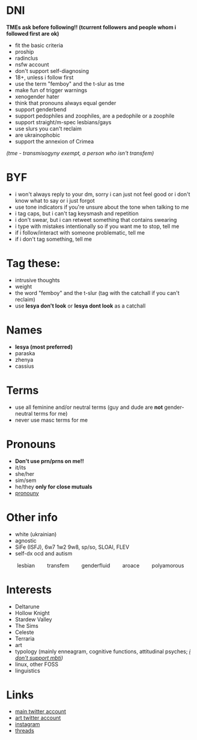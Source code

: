 # DNI

**TMEs ask before following!! (tcurrent followers and people whom i followed first are ok)**
* fit the basic criteria
* proship
* radinclus
* nsfw account
* don't support self-diagnosing
* 18+, unless i follow first
* use the term "femboy" and the t-slur as tme
* make fun of trigger warnings
* xenogender hater
* think that pronouns always equal gender
* support genderbend
* support pedophiles and zoophiles, are a pedophile or a zoophile
* support straight/m-spec lesbians/gays
* use slurs you can't reclaim
* are ukrainophobic
* support the annexion of Crimea

*(tme - transmisogyny exempt, a person who isn't transfem)*

# BYF

* i won't always reply to your dm, sorry i can just not feel good or i don't know what to say or i just forgot
* use tone indicators if you're unsure about the tone when talking to me
* i tag caps, but i can't tag keysmash and repetition
* i don't swear, but i can retweet something that contains swearing
* i type with mistakes intentionally so if you want me to stop, tell me
* if i follow/interact with someone problematic, tell me
* if i don't tag something, tell me


# Tag these:

* intrusive thoughts
* weight
* the word "femboy" and the t-slur (tag with the catchall if you can't reclaim)
* use **lesya don't look** or **lesya dont look** as a catchall


# Names

* **lesya (most preferred)**
* paraska
* zhenya
* cassius

# Terms

* use all feminine and/or neutral terms (guy and dude are **not** gender-neutral terms for me)
* never use masc terms for me

# Pronouns

* **Don't use prn/prns on me!!**
* it/its 
* she/her
* sim/sem
* he/they **only for close mutuals**
* [pronouny](https://pronouny.xyz/u/aensereda)

# Other info

* white (ukrainian)
* agnostic
* SiFe (ISFJ), 6w7 1w2 9w8, sp/so, SLOAI, FLEV
* self-dx ocd and autism

<img src="https://user-images.githubusercontent.com/94326065/147363672-bf9bbdf9-3046-4ac3-b8a7-eda2b7ff93bb.png" width="25" height="15" /> lesbian <img src="https://user-images.githubusercontent.com/94326065/147364094-5c35cbe3-4d41-4db1-9f55-594b1053f359.png" width="25" height="15" /> transfem <img src="https://user-images.githubusercontent.com/94326065/147364193-8a382647-a2f5-4784-92df-99127f49f332.png" width="25" height="15" /> genderfluid
 <img src="https://user-images.githubusercontent.com/94326065/147364149-a7d45b4e-04f6-4550-aa9f-3e66f0a24b06.jpg" width="25" height="15" /> aroace <img src="https://user-images.githubusercontent.com/94326065/147364248-4ced7c17-f67a-4e4b-afe5-768a98b51f8b.png" width="25" height="15" /> polyamorous


# Interests
 
* Deltarune
* Hollow Knight
* Stardew Valley
* The Sims
* Celeste
* Terraria
* art
* typology (mainly enneagram, cognitive functions, attitudinal psyches; *[i don't support mbti](https://16types.carrd.co))*
* linux, other FOSS
* linguistics


# Links

* [main twitter account](https://twitter.com/aensereda)
* [art twitter account](https://twitter.com/antogypt)
* [instagram](https://instagram.com/aensereda)
* [threads](https://twitter.com/aensereda/status/1387315455619211264?s=19)
